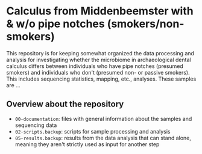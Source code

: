 # Calculus from Middenbeemster with & w/o pipe notches (smokers/non-smokers) 

This repository is for keeping somewhat organized the data processing and analysis 
for investigating whether the microbiome in archaeological dental calculus differs 
between individuals who have pipe notches (presumed smokers) and individuals who 
don't (presumed non- or passive smokers). This includes sequencing statistics, 
mapping, etc., analyses. These samples are ...


## Overview about the repository

* `00-documentation`: files with general information about the samples and
  sequencing data
* `02-scripts.backup`: scripts for sample processing and analysis
* `05-results.backup`: results from the data analysis that can stand alone,
  meaning they aren't strictly used as input for another step

